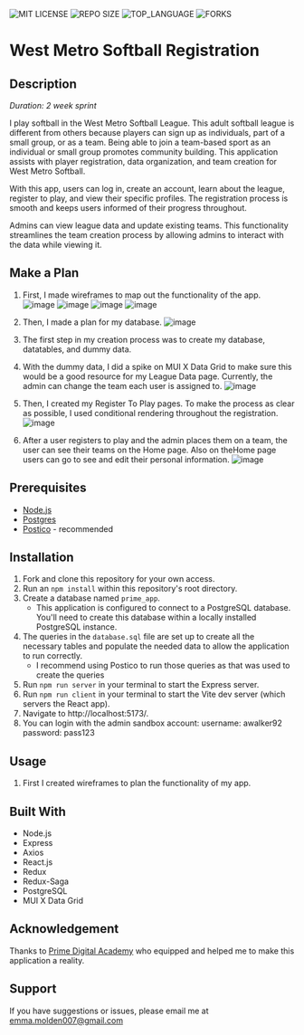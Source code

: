 ![MIT LICENSE](https://img.shields.io/github/license/emolden/prime-solo-project?style=flat-square)
![REPO SIZE](https://img.shields.io/github/repo-size/emolden/prime-solo-project?style=flat-square)
![TOP_LANGUAGE](https://img.shields.io/github/languages/top/emolden/prime-solo-project?style=flat-square)
![FORKS](https://img.shields.io/github/forks/emolden/prime-solo-project?style=social)

# West Metro Softball Registration

## Description
_Duration: 2 week sprint_

I play softball in the West Metro Softball League. This adult softball league is different from others because players can sign up as individuals, part of a small group, or as a team. Being able to join a team-based sport as an individual or small group promotes community building. This application assists with player registration, data organization, and team creation for West Metro Softball.

With this app, users can log in, create an account, learn about the league, register to play, and view their specific profiles. The registration process is smooth and keeps users informed of their progress throughout.

Admins can view league data and update existing teams. This functionality streamlines the team creation process by allowing admins to interact with the data while viewing it.

## Make a Plan
1. First, I made wireframes to map out the functionality of the app.
   ![image](https://github.com/user-attachments/assets/w_300/68dd7e18-c155-4896-9baa-d4441fb726c3)
   ![image](https://github.com/user-attachments/assets/310cbfe4-6ae9-4684-8326-b6efc625142c)
   ![image](https://github.com/user-attachments/assets/1a29e241-b957-43cd-b72c-d09b3ce0d5fa)
   ![image](https://github.com/user-attachments/assets/4e17cf3b-a748-4901-806f-47616cf680d6)

3. Then, I made a plan for my database.
   ![image](https://github.com/user-attachments/assets/b249d887-aa0a-42f6-a6e0-bb97d2408ae1)

4. The first step in my creation process was to create my database, datatables, and dummy data.

5. With the dummy data, I did a spike on MUI X Data Grid to make sure this would be a good resource for my League Data page. Currently, the admin can change the team each user is assigned to.
   ![image](https://github.com/user-attachments/assets/f43248fc-ca69-4109-a345-001e10439d4e)

6. Then, I created my Register To Play pages. To make the process as clear as possible, I used conditional rendering throughout the registration.
   ![image](https://github.com/user-attachments/assets/4826ec88-3cad-482b-b32a-d11170ef4ec5)

7. After a user registers to play and the admin places them on a team, the user can see their teams on the Home page. Also on theHome page users can go to see and edit their personal information.
   ![image](https://github.com/user-attachments/assets/5cc9f263-c6e8-4aca-b941-a3b540bcb1a8)


## Prerequisites
- [Node.js](https://nodejs.org/en/)
- [Postgres](https://www.postgresql.org/download/)
- [Postico](https://eggerapps.at/postico/v1.php) - recommended

## Installation
1. Fork and clone this repository for your own access.
2. Run an `npm install` within this repository's root directory.
3. Create a database named `prime_app`.
    * This application is configured to connect to a PostgreSQL database. You'll need to create this database within a locally installed PostgreSQL instance.
4. The queries in the `database.sql` file are set up to create all the necessary tables and populate the needed data to allow the application to run correctly.
   * I recommend using Postico to run those queries as that was used to create the queries
5. Run `npm run server` in your terminal to start the Express server.
6. Run `npm run client` in your terminal to start the Vite dev server (which servers the React app).
7. Navigate to http://localhost:5173/.
8. You can login with the admin sandbox account:
    username: awalker92
    password: pass123

## Usage
1. First I created wireframes to plan the functionality of my app.


## Built With
- Node.js
- Express
- Axios
- React.js
- Redux
- Redux-Saga
- PostgreSQL
- MUI X Data Grid

## Acknowledgement
Thanks to [Prime Digital Academy](https://github.com/PrimeAcademy/) who equipped and helped me to make this application a reality. 


## Support
If you have suggestions or issues, please email me at emma.molden007@gmail.com
